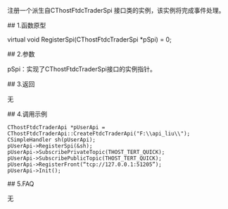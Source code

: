 <p>注册一个派生自CThostFtdcTraderSpi 接口类的实例，该实例将完成事件处理。</p>
<span class="anchor" id="a06ff348-2b5f-4af3-ac00-df96f79b2020"></span>
## 1.函数原型
<p>virtual void RegisterSpi(CThostFtdcTraderSpi *pSpi) = 0;</p>
<span class="anchor" id="efc6d21d-8cac-4f0a-a4d7-718c650e58be"></span>
## 2.参数
<p>pSpi：实现了CThostFtdcTraderSpi接口的实例指针。</p>
<span class="anchor" id="8c4d64da-9502-4989-9fad-128b51c8c172"></span>
## 3.返回
<p>无</p>
<span class="anchor" id="eb55969c-ecac-4eb5-af46-1978d23965a0"></span>
## 4.调用示例
<pre><code>CThostFtdcTraderApi *pUserApi = CThostFtdcTraderApi::CreateFtdcTraderApi("F:\\api_liu\\");
CSimpleHandler sh(pUserApi);
pUserApi-&gt;RegisterSpi(&amp;sh);
pUserApi-&gt;SubscribePrivateTopic(THOST_TERT_QUICK);
pUserApi-&gt;SubscribePublicTopic(THOST_TERT_QUICK);
pUserApi-&gt;RegisterFront(“tcp://127.0.0.1:51205”);
pUserApi-&gt;Init();
</code></pre>
<span class="anchor" id="3ccb3dd9-28de-4f8b-a5fb-918b0af897cd"></span>
## 5.FAQ
<p>无</p>
